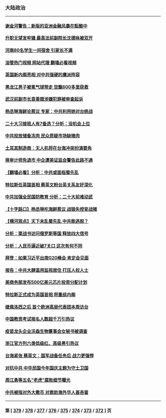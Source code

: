 ### 大陆政治
---
#### [谢金河警告：新版的亚洲金融风暴在酝酿中](../../pages/ncid277/n13819180.md?09072045) 
#### [升职无望发牢骚 最高法前副院长沈德咏被双开](../../pages/ncid277/n13819267.md?09072045) 
#### [河南80名学生一间宿舍 引家长不满](../../pages/ncid277/n13819206.md?09072045) 
#### [油管热门视频 网站代理 翻墙必看视频](http://209.222.30.114:81/youtube.html?09072045)
#### [英国新内阁亮相 对中共强硬的鹰派阵容](../../pages/ncid277/n13819202.md?09072045) 
#### [黑龙江男子被氢气球带走 空飘600多里获救](../../pages/ncid277/n13819173.md?09072045) 
#### [武汉前副市长袁善腊涉嫌犯罪被审查起诉](../../pages/ncid277/n13819197.md?09072045) 
#### [杨丞琳海鲜论惹议 专家：中共利用她对台统战](../../pages/ncid277/n13819133.md?09072045) 
#### [二十大习接班人有7备选？分析：没机会上位](../../pages/ncid277/n13819055.md?09072045) 
#### [中共投放储备冻肉 民众质疑市场缺猪肉](../../pages/ncid277/n13819044.md?09072045) 
#### [土耳其制造商：无人机将在台海冲突扮演要角](../../pages/ncid277/n13819040.md?09072045) 
#### [换审计师免退市 中企遭美证监会警告此路不通](../../pages/ncid277/n13818792.md?09072045) 
#### [【翻墙必看】分析：中共或面临蜀先乱](../../pages/ncid277/n13818953.md?09072045) 
#### [特拉斯任英国首相 蔡英文盼台英关系友好深化](../../pages/ncid277/n13818914.md?09072045) 
#### [中共加强全民国防教育 分析：二十大前难动武](../../pages/ncid277/n13818943.md?09072045) 
#### [【十字路口】杨丞琳吃海鲜惹议 战狼失控变战猪](../../pages/ncid277/n13818823.md?09072045) 
#### [【横河观点】天下未乱蜀先乱 中共能逃脱？](../../pages/ncid277/n13818826.md?09072045) 
#### [分析：栗战书访问俄罗斯等国 释放四大信号](../../pages/ncid277/n13818785.md?09072045) 
#### [分析：人民币逼近破7关口 这次有何不同](../../pages/ncid277/n13818747.md?09072045) 
#### [拜登：如果习近平出席G20峰会 肯定会见面](../../pages/ncid277/n13818775.md?09072045) 
#### [报告：中共大肆滥用监视居住 打压人权人士](../../pages/ncid277/n13818714.md?09072045) 
#### [美商务部发布500亿美元芯片投资分配计划](../../pages/ncid277/n13818517.md?09072045) 
#### [特拉斯正式成为英国首相 将重组内阁](../../pages/ncid277/n13818630.md?09072045) 
#### [继佩洛西之后 首个欧洲高层代表团本周访台](../../pages/ncid277/n13818598.md?09072045) 
#### [中国教资考试报名人数超千万引热议](../../pages/ncid277/n13818431.md?09072045) 
#### [疫苗龙头企业沃森生物董事会女秘书被调查](../../pages/ncid277/n13818428.md?09072045) 
#### [浙江官方列六类低级红、高级黑引热议](../../pages/ncid277/n13818427.md?09072045) 
#### [台海紧张 蔡英文：国军战备任务后 战力更强悍](../../pages/ncid277/n13818392.md?09072045) 
#### [对抗中共 中华民国今年国庆主题为守土卫国](../../pages/ncid277/n13818356.md?09072045) 
#### [周江勇等五名“老虎”腐败细节曝光](../../pages/ncid277/n13818374.md?09072045) 
#### [中共被指对外大撒币 对救助海外华人甚吝啬](../../pages/ncid277/n13818301.md?09072045) 

---
#### 第 [ [379](./379.md?09072045) / [378](./378.md?09072045) / [377](./377.md?09072045) / [376](./376.md?09072045) / [375](./375.md?09072045) / [374](./374.md?09072045) / [373](./373.md?09072045) / [372](./372.md?09072045) ] 页

